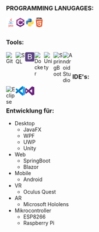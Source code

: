 ### PROGRAMMING LANUGAGES:

<img align="left" alt="Java" width="26px" src="https://raw.githubusercontent.com/devicons/devicon/7a4ca8aa871d6dca81691e018d31eed89cb70a76/icons/java/java-original-wordmark.svg" />

<img align="left" alt="C-Sharp" width="26px" src="https://raw.githubusercontent.com/devicons/devicon/7a4ca8aa871d6dca81691e018d31eed89cb70a76/icons/csharp/csharp-original.svg" />

<img align="left" alt="Python" width="26px" src="https://raw.githubusercontent.com/devicons/devicon/7a4ca8aa871d6dca81691e018d31eed89cb70a76/icons/python/python-original.svg" />

<img align="left" alt="HTML5" width="26px" src="https://raw.githubusercontent.com/github/explore/80688e429a7d4ef2fca1e82350fe8e3517d3494d/topics/html/html.png" />

<br /><br />

### Tools:

<img align="left" alt="Git" width="26px" src="https://user-images.githubusercontent.com/20931258/131321009-ddfe0d4e-37f9-4de2-a7e7-b97db665b28a.png" />

<img align="left" alt="SQL" width="26px" src="https://user-images.githubusercontent.com/20931258/131321402-75dbe007-2244-44c7-9896-be7c4325116d.png" />

<img align="left" alt="Bootstrap" width="26px" src="https://raw.githubusercontent.com/devicons/devicon/7a4ca8aa871d6dca81691e018d31eed89cb70a76/icons/bootstrap/bootstrap-plain.svg" />

<img align="left" alt="Docker" width="26px" src="https://user-images.githubusercontent.com/20931258/131321536-dadace07-161e-465f-8f12-82db708dbc18.png" />

<img align="left" alt="Unity" width="26px" src="https://user-images.githubusercontent.com/20931258/131322141-569cc1f1-9302-47dc-8016-5fb6449c2690.png" />

<img align="left" alt="SpringBoot" width="26px" src="https://user-images.githubusercontent.com/20931258/131325119-e919c9f0-c048-4cfc-a262-01e11accd08d.png" />

<img align="left" alt="AndroidStudio" width="26px" src="https://user-images.githubusercontent.com/20931258/131326233-1890775f-0787-4af5-8245-1e41ee1893b5.png" />

<br /><br />


### IDE's:

<img align="left" alt="Eclipse" width="26px" src="https://raw.githubusercontent.com/tomchen/stack-icons/634d5c036a2a7ca0115c94ab2ce86c7e79e01e13/logos/eclipse.svg" />

<img align="left" alt="Visual Studio Code" width="26px" src="https://raw.githubusercontent.com/github/explore/80688e429a7d4ef2fca1e82350fe8e3517d3494d/topics/visual-studio-code/visual-studio-code.png" />

<img align="left" alt="Visual Studio" width="26px" src="https://raw.githubusercontent.com/devicons/devicon/7a4ca8aa871d6dca81691e018d31eed89cb70a76/icons/visualstudio/visualstudio-plain.svg" />

<br /><br />

### Entwicklung für:

* Desktop
  * JavaFX
  * WPF
  * UWP  
  * Unity 
* Web
  * SpringBoot
  * Blazor 
* Mobile
  * Android 
* VR
  * Oculus Quest   
* AR
  * Microsoft Hololens 
* Mikrocontroller
  * ESP8266 
  * Raspberry Pi
